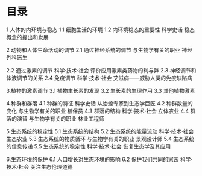 # 目录
1 人体的内环境与稳态
  1.1 细胞生活的环境
  1.2 内环境稳态的重要性
    科学史话 稳态概念的提出和发展

  2 动物和人体生命活动的调节
  2.1 通过神经系统的调节
    与生物学有关的职业 神经外科医生

  2.2 通过激素的调节
    科学·技术·社会 评价应用激素类药物的利与弊
  2.3 神经调节和体液调节的关系
  2.4 免疫调节
    科学·技术·社会 艾滋病——威胁人类的免疫缺陷病

3.植物的激素调节
  3.1 植物生长素的发现
  3.2 生长素的生理作用
  3.3 其他植物激素

4.种群和群落
  4.1 种群的特征
    科学史话 从治蝗专家到生态学巨匠
  4.2 种群数量的变化
    与生物学有关的职业 植保员
  4.3 群落的结构
    科学·技术·社会 立体农业
  4.4 群落的演替
    与生物学有关的职业 林业工程师

5 生态系统的稳定性
  5.1 生态系统的结构
  5.2 生态系统的能量流动
    科学·技术·社会 生态农业
  5.3 生态系统的物质循环
    与生物学有关的职业 景观设计师
  5.4 生态系统的信息传递
  5.5 生态系统的稳定性
    科学·技术·社会 恢复生态学及其应用

6.生态环境的保护
  6.1 人口增长对生态环境的影响
  6.2 保护我们共同的家园
    科学·技术·社会 关注生态伦理道德
